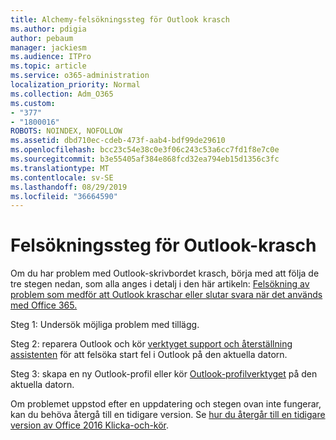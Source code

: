 ```yaml
---
title: Alchemy-felsökningssteg för Outlook krasch
ms.author: pdigia
author: pebaum
manager: jackiesm
ms.audience: ITPro
ms.topic: article
ms.service: o365-administration
localization_priority: Normal
ms.collection: Adm_O365
ms.custom:
- "377"
- "1800016"
ROBOTS: NOINDEX, NOFOLLOW
ms.assetid: dbd710ec-cdeb-473f-aab4-bdf99de29610
ms.openlocfilehash: bcc23c54e38c0e3f06c243c53a6cc7fd1f8e7c0e
ms.sourcegitcommit: b3e55405af384e868fcd32ea794eb15d1356c3fc
ms.translationtype: MT
ms.contentlocale: sv-SE
ms.lasthandoff: 08/29/2019
ms.locfileid: "36664590"
---
```

# <a name="outlook-crash-troubleshooting-steps"></a>Felsökningssteg för Outlook-krasch

Om du har problem med Outlook-skrivbordet krasch, börja med att följa de tre stegen nedan, som alla anges i detalj i den här artikeln: [Felsökning av problem som medför att Outlook kraschar eller slutar svara när det används med Office 365.](https://support.microsoft.com/help/2413813/how-to-troubleshoot-issues-that-cause-outlook-to-crash-or-hang-when-us)
  
Steg 1: Undersök möjliga problem med tillägg.
  
Steg 2: reparera Outlook och kör [verktyget support och återställning assistenten](https://aka.ms/SaRA-OutlookWontStart) för att felsöka start fel i Outlook på den aktuella datorn.
  
Steg 3: skapa en ny Outlook-profil eller kör [Outlook-profilverktyget](https://aka.ms/SaRA-OutlookSetupProfile) på den aktuella datorn.
  
Om problemet uppstod efter en uppdatering och stegen ovan inte fungerar, kan du behöva återgå till en tidigare version. Se [hur du återgår till en tidigare version av Office 2016 Klicka-och-kör](https://support.microsoft.com/help/2770432).
  